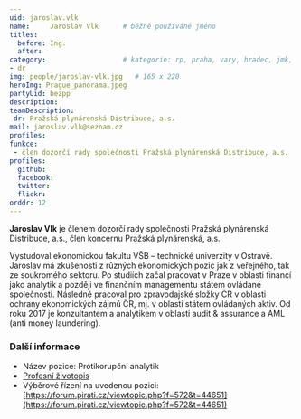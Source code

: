 ```yaml
---
uid: jaroslav.vlk
name:     Jaroslav Vlk  	# běžně používáné jméno
titles:
  before: Ing. 
  after: 
category:                 	# kategorie: rp, praha, vary, hradec, jmk, senat
- dr
img: people/jaroslav-vlk.jpg   # 165 x 220
heroImg: Prague_panorama.jpeg
partyUid: bezpp
description:
teamDescription: 
 dr: Pražská plynárenská Distribuce, a.s.
mail: jaroslav.vlk@seznam.cz
profiles:
funkce:
 - člen dozorčí rady společnosti Pražská plynárenská Distribuce, a.s. 
profiles:
  github:       
  facebook:    
  twitter: 		  
  flickr:		  
orddr: 12
---
```


**Jaroslav Vlk** je členem dozorčí rady společnosti Pražská plynárenská Distribuce, a.s., člen koncernu Pražská plynárenská, a.s.

Vystudoval ekonomickou fakultu VŠB – technické univerzity v Ostravě. Jaroslav má zkušenosti z různých ekonomických pozic jak z veřejného, tak ze soukromého sektoru. Po studiích začal pracovat v Praze v oblasti financí jako analytik a později ve finančním managementu státem ovládané společnosti. Následně pracoval pro zpravodajské složky ČR v oblasti ochrany ekonomických zájmů ČR, mj. v oblasti státem ovládaných aktiv. Od roku 2017 je konzultantem a analytikem v oblasti audit & assurance a AML (anti money laundering). 

### Další informace

* Název pozice: Protikorupční analytik
* [Profesní životopis](/assets/pdf/cv/vlk.pdf)
* Výběrové řízení na uvedenou pozici: [https://forum.pirati.cz/viewtopic.php?f=572&t=44651](https://forum.pirati.cz/viewtopic.php?f=572&t=44651)
